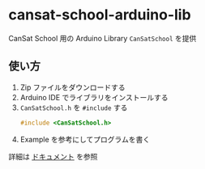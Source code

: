 # cansat-school-arduino-lib
CanSat School 用の Arduino Library `CanSatSchool` を提供

## 使い方

1. Zip ファイルをダウンロードする
2. Arduino IDE でライブラリをインストールする
3. `CanSatSchool.h` を `#include` する
    ```cpp
    #include <CanSatSchool.h>
    ```
4. Example を参考にしてプログラムを書く

詳細は [ドキュメント](https://cansat-school.ut-issl.com/tutorial/01_library) を参照
